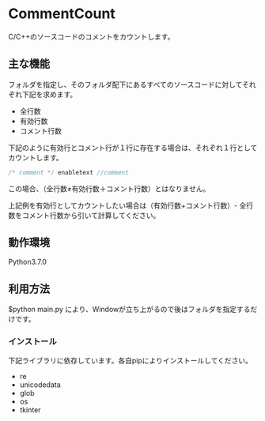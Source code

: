 # CommentCount

C/C++のソースコードのコメントをカウントします。

## 主な機能
フォルダを指定し、そのフォルダ配下にあるすべてのソースコードに対してそれぞれ下記を求めます。
* 全行数
* 有効行数
* コメント行数

下記のように有効行とコメント行が１行に存在する場合は、それぞれ１行としてカウントします。

```C
/* comment */ enabletext //comment
```

この場合、（全行数≠有効行数＋コメント行数）とはなりません。

上記例を有効行としてカウントしたい場合は（有効行数+コメント行数）- 全行数をコメント行数から引いて計算してください。

## 動作環境
Python3.7.0

## 利用方法
$python main.py
により、Windowが立ち上がるので後はフォルダを指定するだけです。

### インストール
下記ライブラリに依存しています。各自pipによりインストールしてください。
* re
* unicodedata
* glob
* os
* tkinter


